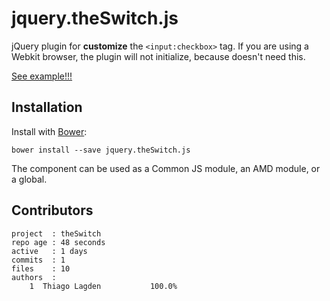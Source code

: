 # jquery.theSwitch.js

jQuery plugin for **customize** the `<input:checkbox>` tag.
If you are using a Webkit browser, the plugin will not initialize, because doesn't need this.

[See example!!!](https://lagden.github.io/theSwitch)

## Installation

Install with [Bower](http://bower.io):

```
bower install --save jquery.theSwitch.js
```

The component can be used as a Common JS module, an AMD module, or a global.

## Contributors

    project  : theSwitch
    repo age : 48 seconds
    active   : 1 days
    commits  : 1
    files    : 10
    authors  :
        1  Thiago Lagden           100.0%

